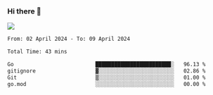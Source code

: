 ### Hi there 👋️

![](https://komarev.com/ghpvc/?username=Loner1024)

<!--START_SECTION:waka-->

```txt
From: 02 April 2024 - To: 09 April 2024

Total Time: 43 mins

Go                          ████████████████████████░   96.13 %
gitignore                   ▓░░░░░░░░░░░░░░░░░░░░░░░░   02.86 %
Git                         ▒░░░░░░░░░░░░░░░░░░░░░░░░   01.00 %
go.mod                      ░░░░░░░░░░░░░░░░░░░░░░░░░   00.00 %
```

<!--END_SECTION:waka-->



